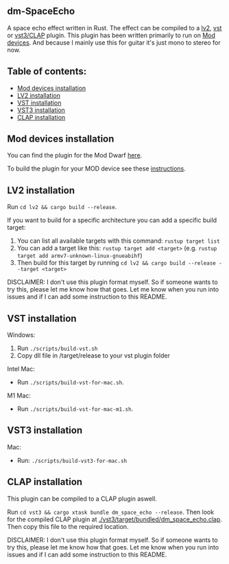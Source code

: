 ## dm-SpaceEcho

A space echo effect written in Rust.
The effect can be compiled to a [lv2](./lv2), [vst](./vst) or [vst3/CLAP](./vst3) plugin.
This plugin has been written primarily to run on [Mod devices](https://moddevices.com/). And because I mainly use this for guitar it's just mono to stereo for now.

## Table of contents:

- [Mod devices installation](#Mod-devices-installation)
- [LV2 installation](#LV2-installation)
- [VST installation](#VST-installation)
- [VST3 installation](#VST3-installation)
- [CLAP installation](#CLAP-installation)

## Mod devices installation

You can find the plugin for the Mod Dwarf [here](./lv2/dm-SpaceEcho.lv2/).

To build the plugin for your MOD device see these [instructions](https://github.com/moddevices/mod-plugin-builder).

## LV2 installation
Run `cd lv2 && cargo build --release`.

If you want to build for a specific architecture you can add a specific build target:
1. You can list all available targets with this command: `rustup target list`
2. You can add a target like this: `rustup target add <target>` (e.g. `rustup target add armv7-unknown-linux-gnueabihf`)
3. Then build for this target by running `cd lv2 && cargo build --release --target <target>`

DISCLAIMER:
I don't use this plugin format myself. So if someone wants to try this, please let me know how that goes. Let me know when you run into issues and if I can add some instruction to this README. 

## VST installation

Windows:

1. Run `./scripts/build-vst.sh`
2. Copy dll file in /target/release to your vst plugin folder

Intel Mac:

- Run `./scripts/build-vst-for-mac.sh`.

M1 Mac:

- Run `./scripts/build-vst-for-mac-m1.sh`.

## VST3 installation

Mac:

- Run: `./scripts/build-vst3-for-mac.sh`

## CLAP installation
This plugin can be compiled to a CLAP plugin aswell. 

Run `cd vst3 && cargo xtask bundle dm_space_echo --release`.
Then look for the compiled CLAP plugin at [./vst3/target/bundled/dm_space_echo.clap](./vst3/target/bundled/dm_space_echo.clap). Then copy this file to the required location.

DISCLAIMER:
I don't use this plugin format myself. So if someone wants to try this, please let me know how that goes. Let me know when you run into issues and if I can add some instruction to this README. 
